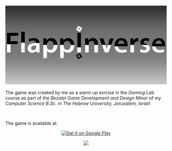 ![](https://github.com/ereldebel/FlappInverse/blob/master/Assets/Scenes/FlappInverse/Textures/Banner.png?raw=true)


The game was created by me as a warm up exrcise in the _Gaming Lab_ course as part of the _Bezalel Game Development and Design Minor_ of my _Computer Science B.Sc._ in _The Hebrew University, Jerusalem, Israel_.

<br>

The game is available at:
<p align='center'>
<a href='https://play.google.com/store/apps/details?id=ereldebel.flappinverse&pcampaignid=pcampaignidMKT-Other-global-all-co-prtnr-py-PartBadge-Mar2515-1' width=110><img alt='Get it on Google Play' src='https://play.google.com/intl/en_us/badges/static/images/badges/en_badge_web_generic.png'/></a>
</p>
<p align='center'>
  <a href="https://ereldebel.itch.io/FlappInverse"><img src="https://leafo.net/igjc-presentation/itchio-logo.png" width=550/></a>
</p>
